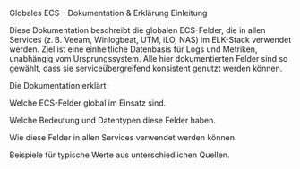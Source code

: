 Globales ECS – Dokumentation & Erklärung
Einleitung

Diese Dokumentation beschreibt die globalen ECS-Felder, die in allen Services (z. B. Veeam, Winlogbeat, UTM, iLO, NAS) im ELK-Stack verwendet werden. Ziel ist eine einheitliche Datenbasis für Logs und Metriken, unabhängig vom Ursprungssystem. Alle hier dokumentierten Felder sind so gewählt, dass sie serviceübergreifend konsistent genutzt werden können.

Die Dokumentation erklärt:

Welche ECS-Felder global im Einsatz sind.

Welche Bedeutung und Datentypen diese Felder haben.

Wie diese Felder in allen Services verwendet werden können.

Beispiele für typische Werte aus unterschiedlichen Quellen.

